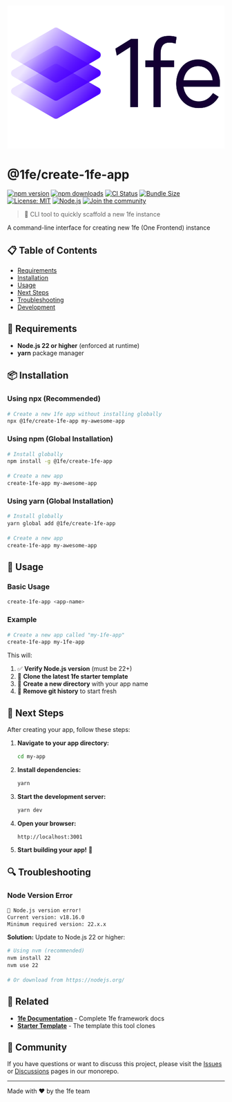 ![1FE Logo](./assets/1fe-logo.svg)

# @1fe/create-1fe-app

[![npm version](https://badge.fury.io/js/@1fe%2Fcreate-1fe-app.svg)](https://www.npmjs.com/package/@1fe/create-1fe-app) [![npm downloads](https://img.shields.io/npm/dm/@1fe/create-1fe-app.svg)](https://www.npmjs.com/package/@1fe/create-1fe-app) [![CI Status](https://github.com/docusign/1fe/workflows/%F0%9F%9A%80%20CI%2FCD/badge.svg)](https://github.com/docusign/1fe/actions) [![Bundle Size](https://img.shields.io/bundlephobia/minzip/@1fe/create-1fe-app)](https://bundlephobia.com/result?p=@1fe/create-1fe-app) [![License: MIT](https://img.shields.io/badge/License-MIT-yellow.svg)](https://opensource.org/licenses/MIT) [![Node.js](https://img.shields.io/badge/Node.js-22%2B-green.svg)](https://nodejs.org/) [![Join the community](https://img.shields.io/badge/Join%20the%20community-1fe.com-blue)](https://1fe.com)

> 🚀 CLI tool to quickly scaffold a new 1fe instance

A command-line interface for creating new 1fe (One Frontend) instance

## 📋 Table of Contents

- [Requirements](#requirements)
- [Installation](#installation)
- [Usage](#usage)
- [Next Steps](#next-steps)
- [Troubleshooting](#troubleshooting)
- [Development](#development)

## 🔧 Requirements

- **Node.js 22 or higher** (enforced at runtime)
- **yarn** package manager

## 📦 Installation

### Using npx (Recommended)

```bash
# Create a new 1fe app without installing globally
npx @1fe/create-1fe-app my-awesome-app
```

### Using npm (Global Installation)

```bash
# Install globally
npm install -g @1fe/create-1fe-app

# Create a new app
create-1fe-app my-awesome-app
```

### Using yarn (Global Installation)

```bash
# Install globally
yarn global add @1fe/create-1fe-app

# Create a new app
create-1fe-app my-awesome-app
```

## 🚀 Usage

### Basic Usage

```bash
create-1fe-app <app-name>
```

### Example

```bash
# Create a new app called "my-1fe-app"
create-1fe-app my-1fe-app
```

This will:

1. ✅ **Verify Node.js version** (must be 22+)
2. 🔗 **Clone the latest 1fe starter template**
3. 📁 **Create a new directory** with your app name
4. 🧹 **Remove git history** to start fresh

## 🎯 Next Steps

After creating your app, follow these steps:

1. **Navigate to your app directory:**

   ```bash
   cd my-app
   ```

2. **Install dependencies:**

   ```bash
   yarn
   ```

3. **Start the development server:**

   ```bash
   yarn dev
   ```

4. **Open your browser:**

   ```
   http://localhost:3001
   ```

5. **Start building your app!** 🎉

## 🔍 Troubleshooting

### Node Version Error

```
🛑 Node.js version error!
Current version: v18.16.0
Minimum required version: 22.x.x
```

**Solution:** Update to Node.js 22 or higher:

```bash
# Using nvm (recommended)
nvm install 22
nvm use 22

# Or download from https://nodejs.org/
```

## 🔗 Related

- **[1fe Documentation](https://1fe.com)** - Complete 1fe framework docs
- **[Starter Template](https://github.com/docusign/1fe-starter-app)** - The template this tool clones

## 🤝 Community

If you have questions or want to discuss this project, please visit the [Issues](https://github.com/docusign/1fe/issues) or [Discussions](https://github.com/docusign/1fe/discussions) pages in our monorepo.

---

Made with ❤️ by the 1fe team
